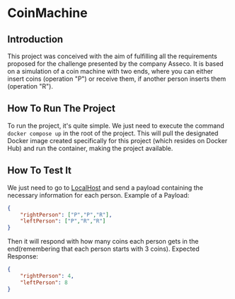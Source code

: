 # CoinMachine

## Introduction

This project was conceived with the aim of fulfilling all the requirements proposed for the challenge presented by the company Asseco. It is based on a simulation of a coin machine with two ends, where you can either insert coins (operation "P") or receive them, if another person inserts them (operation "R").


## How To Run The Project

To run the project, it's quite simple. We just need to execute the command <code>docker compose up</code> in the root of the project. This will pull the designated Docker image created specifically for this project (which resides on Docker Hub) and run the container, making the project available.

## How To Test It

We just need to go to [LocalHost](https://localhost:8080/coins) and send a payload containing the necessary information for each person.
Example of a Payload:
```json
{
    "rightPerson": ["P","P","R"],
    "leftPerson": ["P","R","R"]
}
```
Then it will respond with how many coins each person gets in the end(remembering that each person starts with 3 coins).
Expected Response:
```json
{
    "rightPerson": 4,
    "leftPerson": 8
}
```